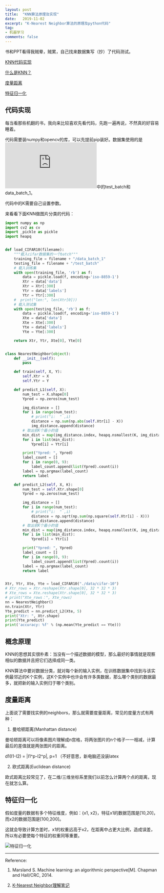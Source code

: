 ```yaml
---
layout: post
title:  "KNN算法原理及实现"
date:   2019-11-02
excerpt: "K-Nearest Neighbor算法的原理及python代码"
tag:
- 机器学习
comments: false
---
```


书和PPT看得我贼晕，贼累，自己找来数据集写（抄）了代码测试。

[KNN代码实现](##代码实现)

[什么是KNN？](##概念原理)

[度量距离](##度量距离)

[特征归一化](##特征归一化)

## 代码实现

每当看那些机翻的书，我向来比较喜欢先看代码，先跑一遍再说，不然真的好容易睡着。

代码需要装numpy和opencv的库，可以先提前pip装好。数据集使用的是![The CIFAR-10 dataset](https://www.cs.toronto.edu/~kriz/cifar.html)中的test_batch和data_batch_1。

代码中的K需要自己设置参数。

来看看下面KNN做图片分类的代码：

``` python
import numpy as np
import cv2 as cv
import _pickle as pickle
import heapq


def load_CIFAR10(filename):
    """载入cifar数据集的一个batch"""
    training_file = filename + "/data_batch_1"
    testing_file = filename + "/test_batch"
    # 载入训练集
    with open(training_file, 'rb') as f:
        data = pickle.load(f, encoding='iso-8859-1')
        Xtr = data['data']
        Xtr = Xtr[:300]
        Ytr = data['labels']
        Ytr = Ytr[:300]
    #  print("len:", len(Xtr[0]))
    # 载入测试集
    with open(testing_file, 'rb') as f:
        data = pickle.load(f, encoding='iso-8859-1')
        Xte = data['data']
        Xte = Xte[:300]
        Yte = data['labels']
        Yte = Yte[:300]

    return Xtr, Ytr, Xte[0], Yte[0]


class NearestNeighbor(object):
    def __init__(self):
        pass

    def train(self, X, Y):
        self.Xtr = X
        self.Ytr = Y

    def predict_L1(self, X):
        num_test = X.shape[0]
        Ypred = np.zeros(num_test)

        img_distance = []
        for i in range(num_test):
            # print("i:  " ,i)
            distance = np.sum(np.abs(self.Xtr[i] - X))
            img_distance.append(distance)
        # 取出前K个最小的值
        min_dist = map(img_distance.index, heapq.nsmallest(K, img_distance))
        for i in list(min_dist):
            Ypred[i] = Ytr[i]

        print("Ypred: ", Ypred)
        label_count = []
        for i in range(0, 9):
            label_count.append(list(Ypred).count(i))
        label = np.argmax(label_count)
        return label

    def predict_L2(self, X, K):
        num_test = self.Xtr.shape[0]
        Ypred = np.zeros(num_test)

        img_distance = []
        for i in range(num_test):
            # print("i:  " ,i)
            distance = np.sqrt(np.sum(np.square(self.Xtr[i] - X)))
            img_distance.append(distance)
        # 取出前K个最小的值
        min_dist = map(img_distance.index, heapq.nsmallest(K, img_distance))
        for i in list(min_dist):
            Ypred[i] = Ytr[i]

        print("Ypred: ", Ypred)
        label_count = []
        for i in range(0, 9):
            label_count.append(list(Ypred).count(i))
        label = np.argmax(label_count)
        return label


Xtr, Ytr, Xte, Yte = load_CIFAR10("./data/cifar-10")
# Xtr_rows = Xtr.reshape(Xtr.shape[0], 32 * 32 * 3)
# Xte_rows = Xte.reshape(Xtr.shape[0], 32 * 32 * 3)
# print("Xte_rows：", Xte_rows)
nn = NearestNeighbor()
nn.train(Xtr, Ytr)
Yte_predict = nn.predict_L2(Xte, 5)
print("Xtr: ", Xtr.shape)
print(Yte_predict)
print('accuracy: %f' % (np.mean(Yte_predict == Yte)))
```


## 概念原理

KNN的思想其实很朴素：当没有一个描述数据的模型，那么最好的事情就是观察相似的数据并且把它们选择成同一类。

KNN算法中要对数据分类，就对每个新的输入实例，在训练数据集中找到与该实例最邻近的K个实例，这K个实例中也许会有许多类数据，那么哪个类别的数据最多，就把新的输入实例归于哪个类别。

## 度量距离

上面说了需要找实例的neighbors，那么就需要度量距离，常见的度量方式有两种：

1. 曼哈顿距离(Manhattan distance)

曼哈顿距离可以将像素图片理解成n宫格，将两张图片的n个格子一一相减，计算最后的差值就是两张图片的距离。

d1(I1-I2) = |I1^p-I2^p|, p=1 （不好意思，新电脑还没装latex

2. 欧式距离(Euclidean  distance)

欧式距离比较常见了，在二维/三维坐标系里我们以前怎么计算两个点的距离，现在就怎么算。

## 特征归一化

假如度量的数据有多个特征维度，例如：{x1, x2}，特征x1的数据范围是[10,20]，而x2的数据范围是[100,200]。

这就会导致计算方差时，x1的权重远高于x2，在距离中占更大比例，造成误差，所以有必要使每个特征的权重同等重要。

![特征归一化](https://yawwq.github.io/assets/img/最大二分匹配与匈牙利算法/特征归一化.png)

***

Reference:

1. Marsland S. Machine learning: an algorithmic perspective[M]. Chapman and Hall/CRC, 2014.

2. [K-Nearest Neighbor理解笔记](https://blog.csdn.net/weixin_38419133/article/details/90814431#%23K%E8%BF%91%E9%82%BB%E7%AE%97%E6%B3%95%EF%BC%88K-Nearest%20Neighbor%EF%BC%89)

